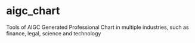 # aigc_chart
Tools of AIGC Generated Professional Chart in multiple industries, such as finance, legal, science and technology
